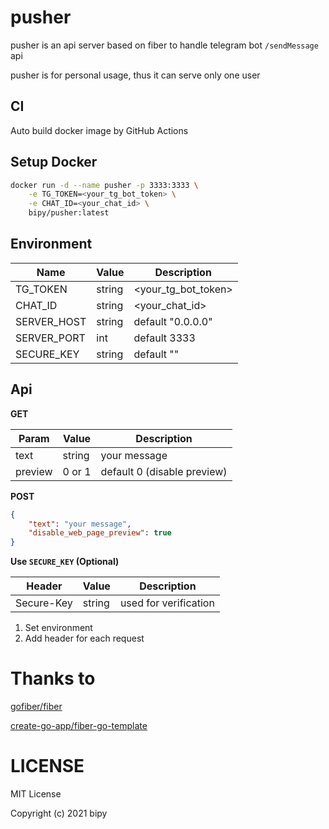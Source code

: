 # pusher

pusher is an api server based on fiber to handle telegram bot `/sendMessage` api

pusher is for personal usage, thus it can serve only one user

## CI

Auto build docker image by GitHub Actions

## Setup Docker

```bash
docker run -d --name pusher -p 3333:3333 \
	-e TG_TOKEN=<your_tg_bot_token> \
	-e CHAT_ID=<your_chat_id> \
	bipy/pusher:latest
```

## Environment

| Name        | Value  | Description         |
| ----------- | ------ | ------------------- |
| TG_TOKEN    | string | <your_tg_bot_token> |
| CHAT_ID     | string | <your_chat_id>      |
| SERVER_HOST | string | default "0.0.0.0"   |
| SERVER_PORT | int    | default 3333        |
| SECURE_KEY  | string | default ""          |

## Api

**GET**

| Param   | Value  | Description                 |
| ------- | ------ | --------------------------- |
| text    | string | your message                |
| preview | 0 or 1 | default 0 (disable preview) |

**POST**

```json
{
    "text": "your message",
    "disable_web_page_preview": true
}
```

**Use `SECURE_KEY` (Optional)**

| Header     | Value  | Description           |
| ---------- | ------ | --------------------- |
| Secure-Key | string | used for verification |

1. Set environment 
2. Add header for each request

# Thanks to

[gofiber/fiber](https://github.com/gofiber/fiber)

[create-go-app/fiber-go-template](https://github.com/create-go-app/fiber-go-template)

# LICENSE

MIT License

Copyright (c) 2021 bipy